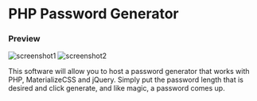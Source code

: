 # PHP Password Generator
### Preview

![screenshot1](https://s.flamz.pw/img/687c99daad7f2dca496ddd6398d3db15.png "Screenshot #1")
![screenshot2](https://s.flamz.pw/img/82c8e1c205ce2f39adada7286aaa4861.png "Screenshot #2")

This software will allow you to host a password generator that works with PHP, MaterializeCSS and jQuery.
Simply put the password length that is desired and click generate, and like magic, a password comes up.
